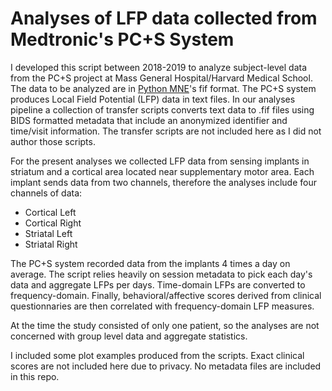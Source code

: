 # Analyses of LFP data collected from Medtronic's PC+S System

I developed this script between 2018-2019 to analyze subject-level data from the
PC+S project at Mass General Hospital/Harvard Medical School. The data to be 
analyzed are in [Python MNE](https://mne.tools/stable/index.html)'s fif format. 
The PC+S system produces Local Field Potential (LFP) data in text files. 
In our analyses pipeline a collection of transfer scripts converts text data to 
.fif files using BIDS formatted metadata that include an anonymized identifier 
and time/visit information. The transfer scripts are not included here as I did 
not author those scripts.

For the present analyses we collected LFP data from sensing implants in striatum
and a cortical area located near supplementary motor area. Each implant sends 
data from two channels, therefore the analyses include four channels of data:
- Cortical Left
- Cortical Right
- Striatal Left
- Striatal Right

The PC+S system recorded data from the implants 4 times a day on average. The 
script relies heavily on session metadata to pick each day's data and aggregate 
LFPs per days. Time-domain LFPs are converted to frequency-domain. Finally, 
behavioral/affective scores derived from clinical questionnaries are then 
correlated with frequency-domain LFP measures.

At the time the study consisted of only one patient, so the analyses are not 
concerned with group level data and aggregate statistics. 

I included some plot examples produced from the scripts. Exact clinical scores
are not included here due to privacy. No metadata files are included in this 
repo.
